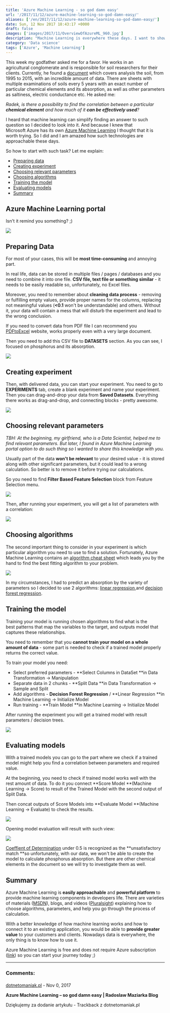 ```yaml
---
title: 'Azure Machine Learning - so god damn easy'
url: '/2017/11/12/azure-machine-learning-so-god-damn-easy/'
aliases: ['/en/2017/11/12/azure-machine-learning-so-god-damn-easy/']
date: Sun, 12 Nov 2017 18:43:17 +0000
draft: false
images: ['images/2017/11/OverviewOfAzureML_960.jpg']
description: "Machine Learning is everywhere these days. I want to show how easy is to start your own journey with Azure Machine Learning."
category: 'Data science'
tags: ['Azure', 'Machine Learning']
---
```


This week my godfather asked me for a favor. He works in an agricultural conglomerate and is responsible for soil researchers for their clients. Currently, he found a [document](http://www.gios.gov.pl/images/dokumenty/pms/monitoring_jakosci_gleb/Raport_MChG_etap3.pdf) which covers analysis the soil, from 1995 to 2015, with an incredible amount of data. There are sheets with multiple examinations of soils every 5 years with an exact number of particular chemical elements and its absorption, as well as other parameters as saltiness, electric conductance etc. He asked me:

_Radek, is there a possibility to find the correlation between a particular **chemical element** and how much of it **can be effectively used**?_

I heard that machine learning can simplify finding an answer to such question so I decided to look into it. And because I knew that Microsoft Azure has its own [Azure Machine Learning](https://europewest.studio.azureml.net/) I thought that it is worth trying. So I did and I am amazed how such technologies are approachable these days.

So how to start with such task? Let me explain:

 *   [Preparing data](#preparing-data)
 *   [Creating experiment](#creating-experiment)
 *   [Choosing relevant parameters](#choosing-relevant)
 *   [Choosing algorithms](#choosing-algorithms)
 *   [Training the model](#training-model)
 *   [Evaluating models](#evaluating-models)
 *   [Summary](#summary)

## Azure Machine Learning portal

Isn't it remind you something? ;)

[![](/images/2017/11/chrome_2017-11-12_01-07-05.png)](/images/2017/11/chrome_2017-11-12_01-07-05.png)

## Preparing Data

For most of your cases, this will be **most time-consuming** and annoying part.

In real life, data can be stored in multiple files / pages / databases and you need to combine it into one file. **CSV file, text file or something similar** - it needs to be easily readable so, unfortunately, no Excel files.

Moreover, you need to remember about **cleaning data process** - removing or fulfilling empty values, provide proper names for the columns, replacing not meaningful values (**<0.1** won't be understandable) and others. Without it, your data will contain a mess that will disturb the experiment and lead to the wrong conclusion.

If you need to convert data from PDF file I can recommend you [PDFtoExcel](https://www.pdftoexcel.com/) website, works properly even with a very large document.

Then you need to add this CSV file to **DATASETS** section. As you can see, I focused on phosphorus and its absorption.

[![](/images/2017/11/chrome_2017-11-12_14-55-50.png)](/images/2017/11/chrome_2017-11-12_14-55-50.png)

## Creating experiment

Then, with delivered data, you can start your experiment. You need to go to **EXPERIMENTS** tab, create a blank experiment and name your experiment. Then you can drag-and-drop your data from **Saved Datasets**. Everything there works as drag-and-drop, and connecting blocks - pretty awesome.

[![](/images/2017/11/chrome_2017-11-12_16-07-51.png)](/images/2017/11/chrome_2017-11-12_16-07-51.png)

## Choosing relevant parameters

_TBH: At the beginning, my girlfriend, who is a Data Scientist, helped me to find relevant parameters. But later, I found in Azure Machine Learning portal option to do such thing so_ I _wanted to share this knowledge with you._

Usually part of the data **won't be relevant** to your desired value - it is stored along with other significant parameters, but it could lead to a wrong calculation. So better is to remove it before trying our calculations.

So you need to find **Filter Based Feature Selection** block from Feature Selection menu.

[![](/images/2017/11/chrome_2017-11-12_16-08-39.png)](/images/2017/11/chrome_2017-11-12_16-08-39.png)

Then, after running your experiment, you will get a list of parameters with a correlation:

[![](/images/2017/11/chrome_2017-11-12_15-01-59.png)](/images/2017/11/chrome_2017-11-12_15-01-59.png)

## Choosing algorithms

The second important thing to consider in your experiment is which particular algorithm you need to use to find a solution. Fortunately, Azure Machine Learning contains an [algorithm cheat sheet](https://docs.microsoft.com/en-us/azure/machine-learning/studio/algorithm-cheat-sheet) which leads you by the hand to find the best fitting algorithm to your problem.

[![](/images/2017/11/machine-learning-algorithm-cheat-sheet-small_v_0_6-01.png)](/images/2017/11/machine-learning-algorithm-cheat-sheet-small_v_0_6-01.png)

In my circumstances, I had to predict an absorption by the variety of parameters so I decided to use 2 algorithms: [linear regression](https://msdn.microsoft.com/en-us/library/azure/dn905978.aspx),and [decision forest regression](https://msdn.microsoft.com/en-us/library/azure/dn905862.aspx).

## Training the model

Training your model is running chosen algorithms to find what is the best patterns that map the variables to the target, and outputs model that captures these relationships.

You need to remember that you **cannot train your model on a whole amount of data** - some part is needed to check if a trained model properly returns the correct value.

To train your model you need:

 *   Select preferred parameters - **Select Columns in DataSet **in Data Transformation -> Manipulation
 *   Separate data in 2 chunks - **Split Data **in Data Transformation -> Sample and Split
 *   Add algorithms - **Decision Forest Regression** / **Linear Regression **in Machine Learning -> Initialize Model
 *   Run training - **Train Model **in Machine Learning -> Initialize Model

After running the experiment you will get a trained model with result parameters / decision trees.

[![](/images/2017/11/chrome_2017-11-12_15-16-25.png)](/images/2017/11/chrome_2017-11-12_15-16-25.png)

## Evaluating models

With a trained models you can go to the part where we check if a trained model might help you find a correlation between parameters and required value.

At the beginning, you need to check if trained model works well with the rest amount of data. To do it you connect **Score Model **(Machine Learning -> Score) to result of the Trained Model with the second output of Split Data.

Then concat outputs of Score Models into **Evaluate Model **(Machine Learning -> Evaluate) to check the results.

[![](/images/2017/11/chrome_2017-11-12_15-46-45.png)](/images/2017/11/chrome_2017-11-12_15-46-45.png)

Opening model evaluation will result with such view:

[![](/images/2017/11/chrome_2017-11-12_15-56-43.png)](/images/2017/11/chrome_2017-11-12_15-56-43.png)

[Coeffient of Determination](https://en.wikipedia.org/wiki/Coefficient_of_determination) under 0.5 is recognized as the **unsatisfactory match **so unfortunately, with our data, we won't be able to create the model to calculate phosphorus absorption. But there are other chemical elements in the document so we will try to investigate them as well.

## Summary

Azure Machine Learning is **easily approachable** and **powerful platform** to provide machine learning components in developers life. There are varieties of materials ([MSDN](https://docs.microsoft.com/en-us/azure/machine-learning/preview/overview-what-is-azure-ml)), blogs, and videos ([Pluralsight](https://app.pluralsight.com/library/courses/azure-machine-learning-getting-started/)) explaining how to choose algorithms, parameters, and help you go through the process of calculation.

With a better knowledge of how machine learning works and how to connect it to an existing application, you would be able to **provide greater value** to your customers and clients. Nowadays data is everywhere, the only thing is to know how to use it.

Azure Machine Learning is free and does not require Azure subscription ([link](https://azure.microsoft.com/en-us/pricing/details/machine-learning-studio/)) so you can start your journey today ;)

---
### Comments:
#### 
[dotnetomaniak.pl](https://dotnetomaniak.pl/Azure-Machine-Learning-so-god-damn-easy-Radoslaw-Maziarka-Blog "") - <time datetime="2017-11-12 19:46:50">Nov 0, 2017</time>

**Azure Machine Learning – so god damn easy | Radoslaw Maziarka Blog**

Dziękujemy za dodanie artykułu - Trackback z dotnetomaniak.pl
